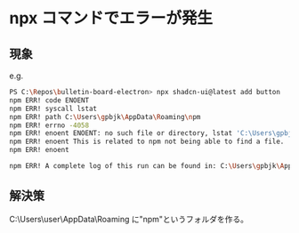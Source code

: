 # npx コマンドでエラーが発生

## 現象

e.g.

```bash
PS C:\Repos\bulletin-board-electron> npx shadcn-ui@latest add button
npm ERR! code ENOENT
npm ERR! syscall lstat
npm ERR! path C:\Users\gpbjk\AppData\Roaming\npm
npm ERR! errno -4058
npm ERR! enoent ENOENT: no such file or directory, lstat 'C:\Users\gpbjk\AppData\Roaming\npm'
npm ERR! enoent This is related to npm not being able to find a file.
npm ERR! enoent 

npm ERR! A complete log of this run can be found in: C:\Users\gpbjk\AppData\Local\npm-cache\_logs\2024-02-04T07_03_06_508Z-debug-0.log
```

## 解決策

C:\Users\user\AppData\Roaming に"npm"というフォルダを作る。
